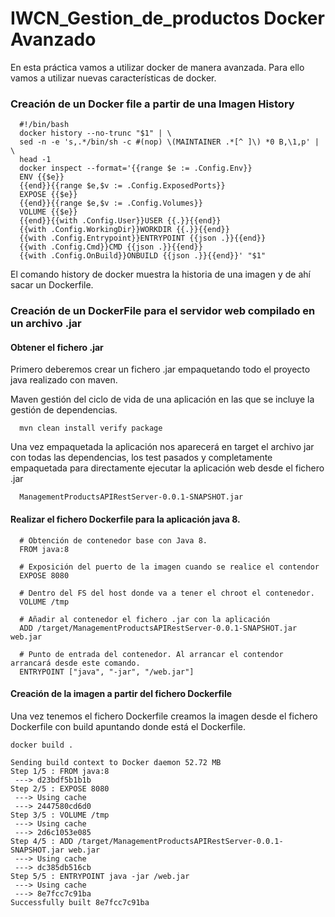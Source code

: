 # IWCN_Gestion_de_productos Docker Avanzado

En esta práctica vamos a utilizar docker de manera avanzada. Para ello vamos a utilizar
nuevas características de docker.

### Creación de un Docker file a partir de una Imagen History

      #!/bin/bash
      docker history --no-trunc "$1" | \
      sed -n -e 's,.*/bin/sh -c #(nop) \(MAINTAINER .*[^ ]\) *0 B,\1,p' | \
      head -1
      docker inspect --format='{{range $e := .Config.Env}}
      ENV {{$e}}
      {{end}}{{range $e,$v := .Config.ExposedPorts}}
      EXPOSE {{$e}}
      {{end}}{{range $e,$v := .Config.Volumes}}
      VOLUME {{$e}}
      {{end}}{{with .Config.User}}USER {{.}}{{end}}
      {{with .Config.WorkingDir}}WORKDIR {{.}}{{end}}
      {{with .Config.Entrypoint}}ENTRYPOINT {{json .}}{{end}}
      {{with .Config.Cmd}}CMD {{json .}}{{end}}
      {{with .Config.OnBuild}}ONBUILD {{json .}}{{end}}' "$1"

El comando history de docker muestra la historia de una imagen y de ahí sacar un Dockerfile.

### Creación de un DockerFile para el servidor web compilado en un archivo .jar

#### Obtener el fichero .jar

Primero deberemos crear un fichero .jar empaquetando todo el proyecto java realizado con maven.

Maven gestión del ciclo de vida de una aplicación en las que se incluye la gestión de dependencias.

      mvn clean install verify package

Una vez empaquetada la aplicación nos aparecerá en target el archivo jar con todas las dependencias, los
test pasados y completamente empaquetada para directamente ejecutar la aplicación web desde el fichero .jar

      ManagementProductsAPIRestServer-0.0.1-SNAPSHOT.jar

#### Realizar el fichero Dockerfile para la aplicación java 8.

      # Obtención de contenedor base con Java 8.
      FROM java:8

      # Exposición del puerto de la imagen cuando se realice el contendor
      EXPOSE 8080

      # Dentro del FS del host donde va a tener el chroot el contenedor.
      VOLUME /tmp

      # Añadir al contenedor el fichero .jar con la aplicación
      ADD /target/ManagementProductsAPIRestServer-0.0.1-SNAPSHOT.jar web.jar

      # Punto de entrada del contenedor. Al arrancar el contendor arrancará desde este comando.
      ENTRYPOINT ["java", "-jar", "/web.jar"]

#### Creación de la imagen a partir del fichero Dockerfile

Una vez tenemos el fichero Dockerfile creamos la imagen desde el fichero Dockerfile con build
apuntando donde está el Dockerfile.

    docker build .

    Sending build context to Docker daemon 52.72 MB
    Step 1/5 : FROM java:8
     ---> d23bdf5b1b1b
    Step 2/5 : EXPOSE 8080
     ---> Using cache
     ---> 2447580cd6d0
    Step 3/5 : VOLUME /tmp
     ---> Using cache
     ---> 2d6c1053e085
    Step 4/5 : ADD /target/ManagementProductsAPIRestServer-0.0.1-SNAPSHOT.jar web.jar
     ---> Using cache
     ---> dc385db516cb
    Step 5/5 : ENTRYPOINT java -jar /web.jar
     ---> Using cache
     ---> 8e7fcc7c91ba
    Successfully built 8e7fcc7c91ba
